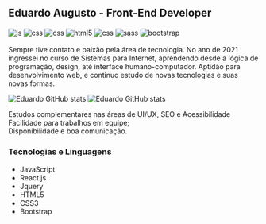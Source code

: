 ## Eduardo Augusto - Front-End Developer
<div style="display: inline_block">
<img align="center" alt="js" src="https://img.shields.io/badge/JavaScript-F7DF1E?style=for-the-badge&logo=javascript&logoColor=black"/>
<img align="center" alt="css" src="https://img.shields.io/badge/jQuery-0769AD?style=for-the-badge&logo=jquery&logoColor=white"/>
<img align="center" alt="css" src="https://img.shields.io/badge/React-20232A?style=for-the-badge&logo=react&logoColor=61DAFB"/>
<img align="center" alt="html5" src="https://img.shields.io/badge/HTML5-E34F26?style=for-the-badge&logo=html5&logoColor=white"/>
<img align="center" alt="css" src="https://img.shields.io/badge/CSS3-1572B6?style=for-the-badge&logo=css3&logoColor=white"/>
  <img align="center" alt="sass" src="https://img.shields.io/badge/Sass-CC6699?style=for-the-badge&logo=sass&logoColor=white"/>
<img align="center" alt="bootstrap" src="https://img.shields.io/badge/Bootstrap-563D7C?style=for-the-badge&logo=bootstrap&logoColor=white"/>
</div>
<br>
Sempre tive contato e paixão pela área de tecnologia. No ano de 2021 ingressei no curso de Sistemas para Internet, aprendendo desde a lógica de programação, design, até interface humano-computador. Aptidão para desenvolvimento web, e continuo estudo de novas tecnologias e suas novas formas.

![Eduardo GitHub stats](https://github-readme-stats.vercel.app/api?username=eduardoagusto&theme=midnight-purple)
![Eduardo GitHub stats](https://github-readme-stats.vercel.app/api/top-langs/?username=eduardoagusto&theme=midnight-purple)

Estudos complementares nas áreas de UI/UX, SEO e Acessibilidade <br>
Facilidade para trabalhos em equipe;<br>
Disponibilidade e boa comunicação.<br>

### Tecnologias e Linguagens
- JavaScript<br>
- React.js<br>
- Jquery<br>
- HTML5<br>
- CSS3<br>
- Bootstrap<br>
